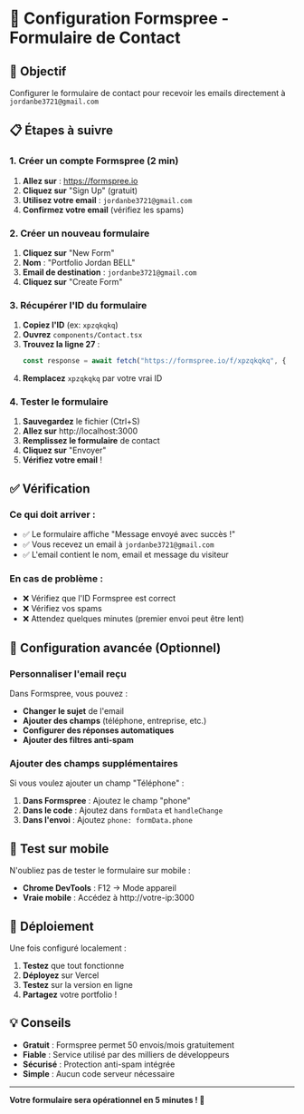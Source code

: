 # 📧 Configuration Formspree - Formulaire de Contact

## 🎯 Objectif
Configurer le formulaire de contact pour recevoir les emails directement à `jordanbe3721@gmail.com`

## 📋 Étapes à suivre

### 1. Créer un compte Formspree (2 min)

1. **Allez sur** : https://formspree.io
2. **Cliquez sur** "Sign Up" (gratuit)
3. **Utilisez votre email** : `jordanbe3721@gmail.com`
4. **Confirmez votre email** (vérifiez les spams)

### 2. Créer un nouveau formulaire

1. **Cliquez sur** "New Form"
2. **Nom** : "Portfolio Jordan BELL"
3. **Email de destination** : `jordanbe3721@gmail.com`
4. **Cliquez sur** "Create Form"

### 3. Récupérer l'ID du formulaire

1. **Copiez l'ID** (ex: `xpzqkqkq`)
2. **Ouvrez** `components/Contact.tsx`
3. **Trouvez la ligne 27** :
   ```typescript
   const response = await fetch("https://formspree.io/f/xpzqkqkq", {
   ```
4. **Remplacez** `xpzqkqkq` par votre vrai ID

### 4. Tester le formulaire

1. **Sauvegardez** le fichier (Ctrl+S)
2. **Allez sur** http://localhost:3000
3. **Remplissez le formulaire** de contact
4. **Cliquez sur** "Envoyer"
5. **Vérifiez votre email** !

## ✅ Vérification

### Ce qui doit arriver :
- ✅ Le formulaire affiche "Message envoyé avec succès !"
- ✅ Vous recevez un email à `jordanbe3721@gmail.com`
- ✅ L'email contient le nom, email et message du visiteur

### En cas de problème :
- ❌ Vérifiez que l'ID Formspree est correct
- ❌ Vérifiez vos spams
- ❌ Attendez quelques minutes (premier envoi peut être lent)

## 🔧 Configuration avancée (Optionnel)

### Personnaliser l'email reçu

Dans Formspree, vous pouvez :
- **Changer le sujet** de l'email
- **Ajouter des champs** (téléphone, entreprise, etc.)
- **Configurer des réponses automatiques**
- **Ajouter des filtres anti-spam**

### Ajouter des champs supplémentaires

Si vous voulez ajouter un champ "Téléphone" :

1. **Dans Formspree** : Ajoutez le champ "phone"
2. **Dans le code** : Ajoutez dans `formData` et `handleChange`
3. **Dans l'envoi** : Ajoutez `phone: formData.phone`

## 📱 Test sur mobile

N'oubliez pas de tester le formulaire sur mobile :
- **Chrome DevTools** : F12 → Mode appareil
- **Vraie mobile** : Accédez à http://votre-ip:3000

## 🚀 Déploiement

Une fois configuré localement :
1. **Testez** que tout fonctionne
2. **Déployez** sur Vercel
3. **Testez** sur la version en ligne
4. **Partagez** votre portfolio !

## 💡 Conseils

- **Gratuit** : Formspree permet 50 envois/mois gratuitement
- **Fiable** : Service utilisé par des milliers de développeurs
- **Sécurisé** : Protection anti-spam intégrée
- **Simple** : Aucun code serveur nécessaire

---

**Votre formulaire sera opérationnel en 5 minutes ! 🎉**
